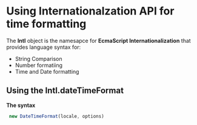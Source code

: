 # Using Internationalzation API for time formatting
The **Intl** object is the namesapce for **EcmaScript Internationalization** that provides language syntax for:
- String Comparison
- Number formatiing
- Time and Date formatting


## Using the Intl.dateTimeFormat

**The syntax**
  ```js
   new DateTimeFormat(locale, options)
   ```
